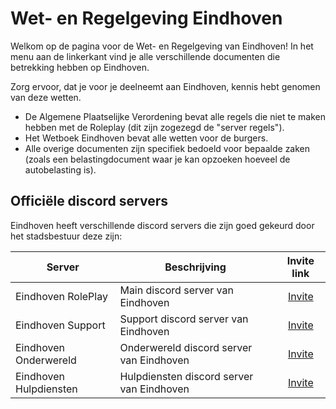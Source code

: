 # Wet- en Regelgeving Eindhoven

Welkom op de pagina voor de Wet- en Regelgeving van Eindhoven!
In het menu aan de linkerkant vind je alle verschillende documenten die betrekking hebben op Eindhoven.

Zorg ervoor, dat je voor je deelneemt aan Eindhoven, kennis hebt genomen van deze wetten.

- De Algemene Plaatselijke Verordening bevat alle regels die niet te maken hebben met de Roleplay (dit zijn zogezegd de "server regels").
- Het Wetboek Eindhoven bevat alle wetten voor de burgers.
- Alle overige documenten zijn specifiek bedoeld voor bepaalde zaken (zoals een belastingdocument waar je kan opzoeken hoeveel de autobelasting is).

## Officiële discord servers

Eindhoven heeft verschillende discord servers die zijn goed gekeurd door het stadsbestuur deze zijn:

| Server | Beschrijving | Invite link |
|---|---|:---:|
|Eindhoven RolePlay| Main discord server van Eindhoven | [Invite](https://discord.gg/3ZhNQASk8s) |
|Eindhoven Support| Support discord server van Eindhoven | [Invite](https://discord.gg/b8dxajXxGs) |
|Eindhoven Onderwereld| Onderwereld discord server van Eindhoven | [Invite](https://discord.gg/CaC2dhVutD) |
|Eindhoven Hulpdiensten| Hulpdiensten discord server van Eindhoven | [Invite](https://discord.gg/HwChxnWThj) |
